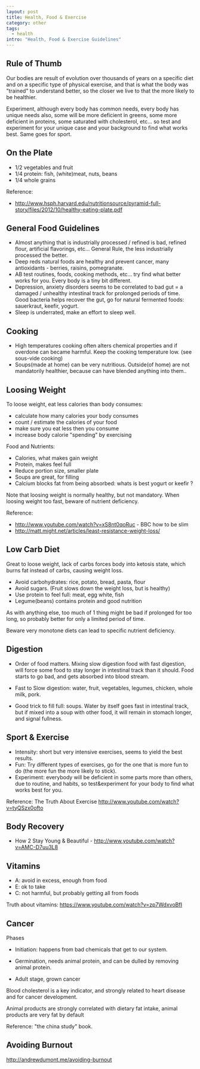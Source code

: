 ```yaml
---
layout: post
title: Health, Food & Exercise
category: other
tags:
  - health
intro: "Health, Food & Exercise Guidelines"
---
```


## Rule of Thumb

Our bodies are result of evolution over thousands of years on a specific diet and on a specific type of physical exercise, and that is what the body was "trained" to understand better, so the closer we live to that the more likely to be healthier.

Experiment, although every body has common needs, every body has unique needs also, some will be more deficient in greens, some more deficient in proteins, some saturated with cholesterol, etc... so test and experiment for your unique case and your background to find what works best.
Same goes for sport.

## On the Plate

- 1/2 vegetables and fruit
- 1/4 protein: fish, (white)meat, nuts, beans
- 1/4 whole grains

Reference:

- http://www.hsph.harvard.edu/nutritionsource/pyramid-full-story/files/2012/10/healthy-eating-plate.pdf

## General Food Guidelines 

 - Almost anything that is industrially processed / refined is bad, refined flour, artificial flavorings, etc... General Rule, the less industrially processed the better.
 - Deep reds natural foods are healthy and prevent cancer, many antioxidants - berries, raisins, pomegranate.
 - AB test routines, foods, cooking methods, etc... try find what better works for you. Every body is a tiny bit different.
 - Depression, anxiety disorders seems to be correlated to bad gut = a damaged / unhealthy intestinal track for prolonged periods of time. Good bacteria helps recover the gut, go for natural fermented foods: sauerkraut, keefir, yogurt.
 - Sleep is underrated, make an effort to sleep well.

## Cooking

- High temperatures cooking often alters chemical properties and if overdone can became harmful. Keep the cooking temperature low. (see sous-vide cooking)
- Soups(made at home) can be very nutritious. Outside(of home) are not mandatorily healthier, because can have blended anything into them..

## Loosing Weight

To loose weight, eat less calories than body consumes:

- calculate how many calories your body consumes
- count / estimate the calories of your food
- make sure you eat less then you consume
- increase body calorie "spending" by exercising

Food and Nutrients:

- Calories, what makes gain weight
- Protein, makes feel full
- Reduce portion size, smaller plate
- Soups are great, for filling
- Calcium blocks fat from being absorbed: whats is best yogurt or keefir ?

Note that loosing weight is normally healthy, but not mandatory. When loosing weight too fast, beware of nutrient deficiency.

Reference:

- http://www.youtube.com/watch?v=xS8nt0qoRuc - BBC how to be slim
- http://matt.might.net/articles/least-resistance-weight-loss/

## Low Carb Diet

Great to loose weight, lack of carbs forces body into ketosis state, which burns fat instead of carbs, causing weight loss.

- Avoid carbohydrates: rice, potato, bread, pasta, flour
- Avoid sugars. (Fruit slows down the weight loss, but is healthy)
- Use protein to feel full: meat, egg white, fish
- Legume(beans) contains protein and good nutrition

As with anything else, too much of 1 thing might be bad if prolonged for too long, so probably better for only a limited period of time. 

Beware very monotone diets can lead to specific nutrient deficiency.

## Digestion

- Order of food matters. Mixing slow digestion food with fast digestion, will force some food to stay longer in intestinal track than it should. Food starts to go bad, and gets absorbed into blood stream.

- Fast to Slow digestion: water, fruit, vegetables, legumes, chicken, whole milk, pork.

- Good trick to fill full: soups. Water by itself goes fast in intestinal track, but if mixed into a soup with other food, it will remain in stomach longer, and signal fullness.

## Sport & Exercise

- Intensity: short but very intensive exercises, seems to yield the best results.
- Fun: Try different types of exercises, go for the one that is more fun to do (the more fun the more likely to stick).
- Experiment: everybody will be deficient in some parts more than others, due to routine, and habits, so test&experiment for your body to find what works best for you.

Reference:  The Truth About Exercise http://www.youtube.com/watch?v=tyQSzx0ofto

## Body Recovery

 - How 2 Stay Young & Beautiful - http://www.youtube.com/watch?v=AMC-D7uu3L8

## Vitamins

 - A: avoid in excess, enough from food
 - E: ok to take
 - C: not harmful, but probably getting all from foods

Truth about vitamins: https://www.youtube.com/watch?v=zp7WdxvoBfI

## Cancer

Phases

- Initiation:  happens from bad chemicals that get to our system.

- Germination, needs animal protein, and can be dulled by removing animal protein.

- Adult stage, grown cancer

Blood cholesterol is a key indicator, and strongly related to heart disease and for cancer development.

Animal products are strongly correlated with dietary fat intake, animal products are very fat by default

Reference: "the china study" book.

## Avoiding Burnout

http://andrewdumont.me/avoiding-burnout
